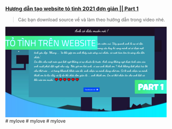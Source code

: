 ### [Hương dẫn tạo website tỏ tình 2021 đơn giản || Part 1](https://youtu.be)
> Các bạn download source về và làm theo hướng dẫn trong video nhé.


![cover picture](/img/totinh2021-part1.jpg)
#   m y l o v e 
 
 #   m y l o v e 
 
 # mylove
